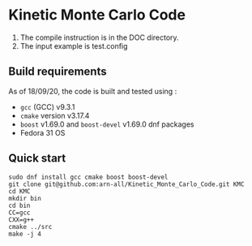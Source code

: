 # Kinetic Monte Carlo Code

1. The compile instruction is in the DOC directory.
2. The input example is test.config


## Build requirements

As of 18/09/20, the code is built and tested using :

- `gcc` (GCC) v9.3.1
- `cmake` version v3.17.4
- `boost` v1.69.0 and `boost-devel` v1.69.0 dnf packages 
- Fedora 31 OS

## Quick start

```
sudo dnf install gcc cmake boost boost-devel
git clone git@github.com:arn-all/Kinetic_Monte_Carlo_Code.git KMC
cd KMC
mkdir bin
cd bin
CC=gcc
CXX=g++
cmake ../src
make -j 4
```
